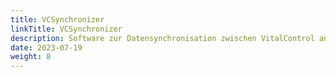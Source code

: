 ```yaml
---
title: VCSynchronizer
linkTitle: VCSynchronizer
description: Software zur Datensynchronisation zwischen VitalControl and Softwareprogrammen von Drittanbietern.
date: 2023-07-19
weight: 8
---
```

